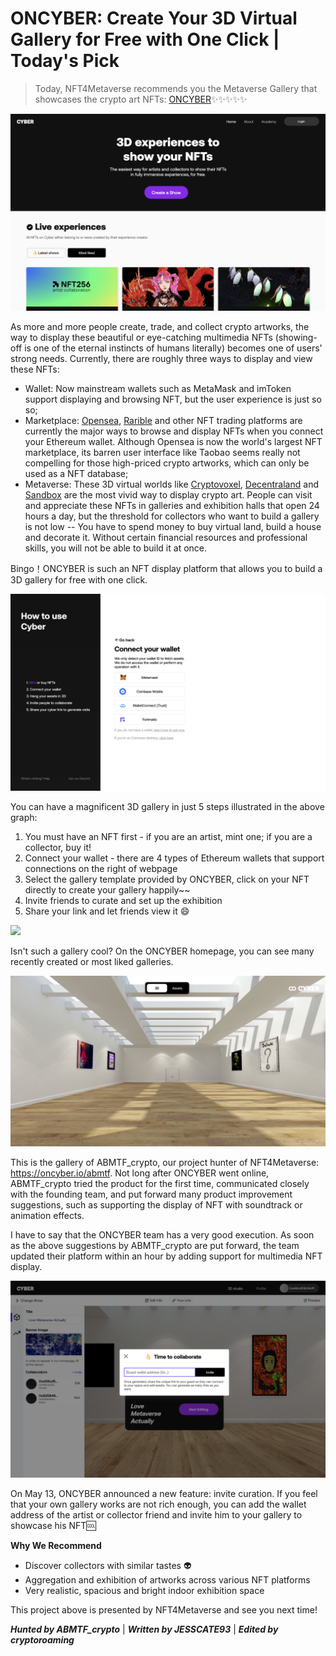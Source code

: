 # ONCYBER: Create Your 3D Virtual Gallery for Free with One Click | Today's Pick

> Today, NFT4Metaverse recommends you the Metaverse Gallery that showcases the crypto art NFTs: [ONCYBER](https://oncyber.io/)✨✨✨✨✨

![](./oncyber.png)

As more and more people create, trade, and collect crypto artworks, the way to display these beautiful or eye-catching multimedia NFTs (showing-off is one of the eternal instincts of humans literally) becomes one of users' strong needs. Currently, there are roughly three ways to display and view these NFTs:

- Wallet: Now mainstream wallets such as MetaMask and imToken support displaying and browsing NFT, but the user experience is just so so;
- Marketplace: [Opensea](https://opensea.io/), [Rarible](https://rarible.com/) and other NFT trading platforms are currently the major ways to browse and display NFTs when you connect your Ethereum wallet. Although Opensea is now the world's largest NFT marketplace, its barren user interface like Taobao seems really not compelling for those high-priced crypto artworks, which can only be used as a NFT database;
- Metaverse: These 3D virtual worlds like [Cryptovoxel](https://www.cryptovoxels.com/), [Decentraland](https://decentraland.org/) and [Sandbox](https://www.sandbox.game/) are the most vivid way to display crypto art. People can visit and appreciate these NFTs in galleries and exhibition halls that open 24 hours a day, but the threshold for collectors who want to build a gallery is not low -- You have to spend money to buy virtual land, build a house and decorate it. Without certain financial resources and professional skills, you will not be able to build it at once.

Bingo！ONCYBER is such an NFT display platform that allows you to build a 3D gallery for free with one click.

![](./how-to-use.png)

You can have a magnificent 3D gallery in just 5 steps illustrated in the above graph:

1. You must have an NFT first - if you are an artist, mint one; if you are a collector, buy it!
2. Connect your wallet - there are 4 types of Ethereum wallets that support connections on the right of webpage
3. Select the gallery template provided by ONCYBER, click on your NFT directly to create your gallery happily~~
4. Invite friends to curate and set up the exhibition
5. Share your link and let friends view it 😄

![](./exhibition.gif)

Isn't such a gallery cool? On the ONCYBER homepage, you can see many recently created or most liked galleries.

![](./abmtf-gallery.png)

This is the gallery of ABMTF_crypto, our project hunter of NFT4Metaverse: https://oncyber.io/abmtf. Not long after ONCYBER went online, ABMTF_crypto tried the product for the first time, communicated closely with the founding team, and put forward many product improvement suggestions, such as supporting the display of NFT with soundtrack or animation effects.

I have to say that the ONCYBER team has a very good execution. As soon as the above suggestions by ABMTF_crypto are put forward, the team updated their platform within an hour by adding support for multimedia NFT display.

![](./collaborate.png)

On May 13, ONCYBER announced a new feature: invite curation. If you feel that your own gallery works are not rich enough, you can add the wallet address of the artist or collector friend and invite him to your gallery to showcase his NFT🆒

**Why We Recommend**

- Discover collectors with similar tastes 👽
- Aggregation and exhibition of artworks across various NFT platforms
- Very realistic, spacious and bright indoor exhibition space

This project above is presented by NFT4Metaverse and see you next time!

_**Hunted by ABMTF_crypto**_ | _**Written by JESSCATE93**_ | _**Edited by cryptoroaming**_
